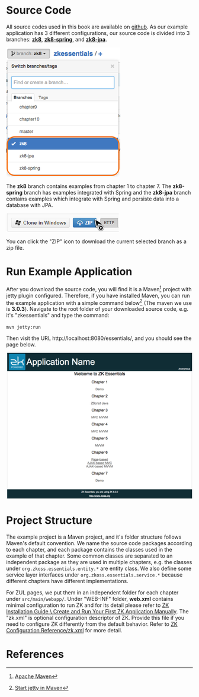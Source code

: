 # Source Code

All source codes used in this book are available on
[github](https://github.com/zkoss/zkessentials). As our example
application has 3 different configurations, our source code is divided
into 3 branches:
[**zk8**](https://github.com/zkoss/zkessentials/tree/zk8),
[**zk8-spring**](https://github.com/zkoss/zkessentials/tree/zk8-spring), and
[**zk8-jpa**](https://github.com/zkoss/zkessentials/tree/zk8-jpa).

![ center](images/ze-ch2-3branches.png  " center")

The **zk8** branch contains examples from chapter 1 to chapter 7. The
**zk8-spring** branch has examples integrated with Spring and the
**zk8-jpa** branch contains examples which integrate with Spring and
persiste data into a database with JPA.

![ center](images/ze-ch2-download-zip.png  " center")

You can click the "ZIP" icon to download the current selected branch as
a zip file.


# Run Example Application

After you download the source code, you will find it is a Maven[^1]
project with jetty plugin configured. Therefore, if you have installed Maven, you
can run the example application with a simple command below[^2] (The maven we
use is **3.0.3**). Navigate to the root folder of your downloaded source
code, e.g. it's "zkessentials" and type the command:

`mvn jetty:run`

Then visit the URL http://localhost:8080/essentials/, and you should
see the page below.

![](images/ze-ch2-index.png)


# Project Structure

The example project is a Maven project, and it's folder structure follows Maven's default convention. We name the source code packages according to each chapter, and each
package contains the classes used in the example of that chapter. Some
common classes are separated to an independent package as they are used
in multiple chapters, e.g. the classes under `org.zkoss.essentials.entity.*`
are entity class. We also define some service layer interfaces under
`org.zkoss.essentials.service.*` because different chapters have different
implementations.

For ZUL pages, we put them in an independent folder for each chapter
under `src/main/webapp/`. Under "WEB-INF" folder, **web.xml** contains
minimal configuration to run ZK and for its detail please refer to [ ZK
Installation Guide \\ Create and Run Your First ZK Application
Manually](http://books.zkoss.org/wiki/ZK%20Installation%20Guide/Quick%20Start/Create%20and%20Run%20Your%20First%20ZK%20Application%20Manually).
The "zk.xml" is optional configuration descriptor of ZK. Provide this
file if you need to configure ZK differently from the default behavior.
Refer to [ZK Configuration
Reference/zk.xml](http://books.zkoss.org/wiki/ZK%20Configuration%20Reference/zk.xml) for more
detail.


# References

[^1]: [Apache Maven](http://maven.apache.org/)

[^2]: [Start jetty in Maven](http://docs.codehaus.org/display/JETTY/Maven+Jetty+Plugin)
